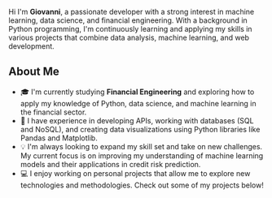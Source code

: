 Hi I'm **Giovanni**, a passionate developer with a strong interest in machine learning, data science, and financial engineering. With a background in Python programming, I'm continuously learning and applying my skills in various projects that combine data analysis, machine learning, and web development.

## About Me

- 🎓 I'm currently studying **Financial Engineering** and exploring how to apply my knowledge of Python, data science, and machine learning in the financial sector.
- 🌱 I have experience in developing APIs, working with databases (SQL and NoSQL), and creating data visualizations using Python libraries like Pandas and Matplotlib.
- 💡 I'm always looking to expand my skill set and take on new challenges. My current focus is on improving my understanding of machine learning models and their applications in credit risk prediction.
- 💻 I enjoy working on personal projects that allow me to explore new technologies and methodologies. Check out some of my projects below!
